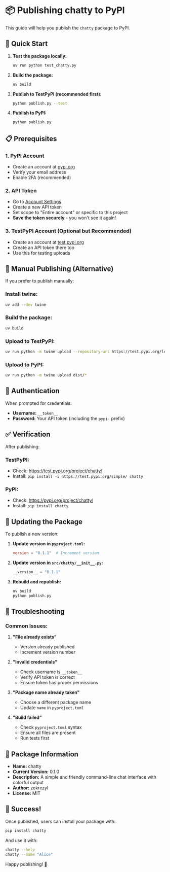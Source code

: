 # 📦 Publishing chatty to PyPI

This guide will help you publish the `chatty` package to PyPI.

## 🚀 Quick Start

1. **Test the package locally:**
   ```bash
   uv run python test_chatty.py
   ```

2. **Build the package:**
   ```bash
   uv build
   ```

3. **Publish to TestPyPI (recommended first):**
   ```bash
   python publish.py --test
   ```

4. **Publish to PyPI:**
   ```bash
   python publish.py
   ```

## 📋 Prerequisites

### 1. PyPI Account
- Create an account at [pypi.org](https://pypi.org/account/register/)
- Verify your email address
- Enable 2FA (recommended)

### 2. API Token
- Go to [Account Settings](https://pypi.org/manage/account/token/)
- Create a new API token
- Set scope to "Entire account" or specific to this project
- **Save the token securely** - you won't see it again!

### 3. TestPyPI Account (Optional but Recommended)
- Create an account at [test.pypi.org](https://test.pypi.org/account/register/)
- Create an API token there too
- Use this for testing uploads

## 🔧 Manual Publishing (Alternative)

If you prefer to publish manually:

### Install twine:
```bash
uv add --dev twine
```

### Build the package:
```bash
uv build
```

### Upload to TestPyPI:
```bash
uv run python -m twine upload --repository-url https://test.pypi.org/legacy/ dist/*
```

### Upload to PyPI:
```bash
uv run python -m twine upload dist/*
```

## 🔐 Authentication

When prompted for credentials:
- **Username:** `__token__`
- **Password:** Your API token (including the `pypi-` prefix)

## ✅ Verification

After publishing:

### TestPyPI:
- Check: https://test.pypi.org/project/chatty/
- Install: `pip install -i https://test.pypi.org/simple/ chatty`

### PyPI:
- Check: https://pypi.org/project/chatty/
- Install: `pip install chatty`

## 🔄 Updating the Package

To publish a new version:

1. **Update version in `pyproject.toml`:**
   ```toml
   version = "0.1.1"  # Increment version
   ```

2. **Update version in `src/chatty/__init__.py`:**
   ```python
   __version__ = "0.1.1"
   ```

3. **Rebuild and republish:**
   ```bash
   uv build
   python publish.py
   ```

## 🐛 Troubleshooting

### Common Issues:

1. **"File already exists"**
   - Version already published
   - Increment version number

2. **"Invalid credentials"**
   - Check username is `__token__`
   - Verify API token is correct
   - Ensure token has proper permissions

3. **"Package name already taken"**
   - Choose a different package name
   - Update `name` in `pyproject.toml`

4. **"Build failed"**
   - Check `pyproject.toml` syntax
   - Ensure all files are present
   - Run tests first

## 📝 Package Information

- **Name:** chatty
- **Current Version:** 0.1.0
- **Description:** A simple and friendly command-line chat interface with colorful output
- **Author:** zokrezyl
- **License:** MIT

## 🎉 Success!

Once published, users can install your package with:

```bash
pip install chatty
```

And use it with:

```bash
chatty --help
chatty --name "Alice"
```

Happy publishing! 🚀